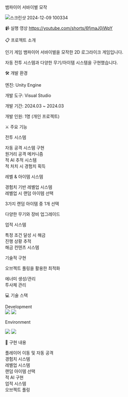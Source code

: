 뱀파이어 서바이벌 모작

![스크린샷 2024-12-09 100334](https://github.com/user-attachments/assets/7c40ff63-4c81-4fe1-a89e-58a4f2e09453)


📹 실행 영상
https://youtube.com/shorts/6fjmaJ0jWpY

📋 프로젝트 소개  

인기 게임 뱀파이어 서바이벌을 모작한 2D 로그라이크 게임입니다.  

자동 전투 시스템과 다양한 무기/아이템 시스템을 구현했습니다.  

  
🛠 개발 환경  
  
  
엔진: Unity Engine  

개발 도구: Visual Studio  

개발 기간: 2024.03 ~ 2024.03  

개발 인원: 1명 (개인 프로젝트)  


⚔ 주요 기능  

전투 시스템  
  
  
자동 공격 시스템 구현  
원거리 공격 메커니즘  
적 AI 추적 시스템  
적 처치 시 경험치 획득  

  
레벨 & 아이템 시스템  

  
경험치 기반 레벨업 시스템  
레벨업 시 랜덤 아이템 선택  

  
3가지 랜덤 아이템 중 1개 선택  
  
  
다양한 무기와 장비 업그레이드  

  
업적 시스템  
  
특정 조건 달성 시 해금  
진행 상황 추적  
해금 컨텐츠 시스템  

  
기술적 구현  
  
  
오브젝트 풀링을 활용한 최적화  
  
에너미 생성/관리  
투사체 관리  
  
  
  
💻 기술 스택  
  
Development  
<img src="https://img.shields.io/badge/Unity-000000?style=flat-square&logo=Unity&logoColor=white"/> <img src="https://img.shields.io/badge/C%23-239120?style=flat-square&logo=CSharp&logoColor=white"/>  
  
Environment  

<img src="https://img.shields.io/badge/Visual Studio-5C2D91?style=flat-square&logo=Visual Studio&logoColor=white"/> <img src="https://img.shields.io/badge/Git-F05032?style=flat-square&logo=Git&logoColor=white"/>  

📌 구현 내용  
  
플레이어 이동 및 자동 공격  
경험치 시스템  
레벨업 시스템  
랜덤 아이템 선택  
적 AI 구현  
업적 시스템  
오브젝트 풀링  
